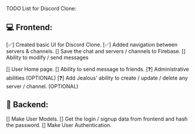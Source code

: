 TODO List for Discord Clone:

## 💻 Frontend:

[✅] Created basic UI for Discord Clone.
[✅] Added navigation between servers & channels.
[] Save the chat and servers / channels to Firebase.
[] Ability to modify / send messages

[] User Home page.
[] Ability to send message to friends.
[❓] Administrative abilities (OPTIONAL)
[❓] Add Jealous' ability to create / update / delete any server / channel. (OPTIONAL)

## 🏧 Backend:

[] Make User Models.
[] Get the login / signup data from frontend and hash the password.
[] Make User Authentication.
